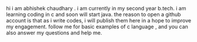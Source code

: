 hi i am abhishek chaudhary . 
 i am currently in my second year b.tech. 
 i am learning coding in c and soon will start java. 
 the reason to open a github account is that as i write codes, i will publish them here in a hope to improve my engagement. 
 follow me for basic examples of c language , and you can also answer my questions and help me. 

